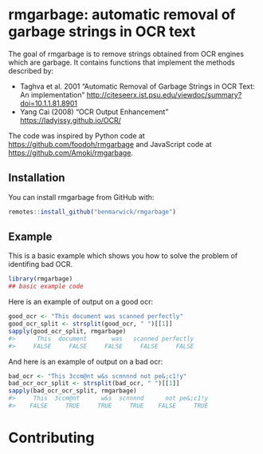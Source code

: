 
<!-- README.md is generated from README.Rmd. Please edit that file -->

# rmgarbage: automatic removal of garbage strings in OCR text

<!-- badges: start -->

<!-- badges: end -->

The goal of rmgarbage is to remove strings obtained from OCR engines
which are garbage. It contains functions that implement the methods
described by:

  - Taghva et al. 2001 “Automatic Removal of Garbage Strings in OCR
    Text: An implementation”
    <http://citeseerx.ist.psu.edu/viewdoc/summary?doi=10.1.1.81.8901>  
  - Yang Cai (2008) “OCR Output Enhancement”
    <https://ladyissy.github.io/OCR/>

The code was inspired by Python code at
<https://github.com/foodoh/rmgarbage> and JavaScript code at
<https://github.com/Amoki/rmgarbage>.

## Installation

You can install rmgarbage from GitHub with:

``` r
remotes::install_github("benmarwick/rmgarbage")
```

## Example

This is a basic example which shows you how to solve the problem of
identifing bad OCR.

``` r
library(rmgarbage)
## basic example code
```

Here is an example of output on a good ocr:

``` r
good_ocr <- "This document was scanned perfectly"
good_ocr_split <- strsplit(good_ocr, " ")[[1]]
sapply(good_ocr_split, rmgarbage)
#>      This  document       was   scanned perfectly 
#>     FALSE     FALSE     FALSE     FALSE     FALSE
```

And here is an example of output on a bad ocr:

``` r
bad_ocr <- "This 3ccm@nt w&s scnnnnd not pe&;c1!y"
bad_ocr_ocr_split <- strsplit(bad_ocr, " ")[[1]]
sapply(bad_ocr_ocr_split, rmgarbage)
#>     This  3ccm@nt      w&s  scnnnnd      not pe&;c1!y 
#>    FALSE     TRUE     TRUE     TRUE    FALSE     TRUE
```

# Contributing
